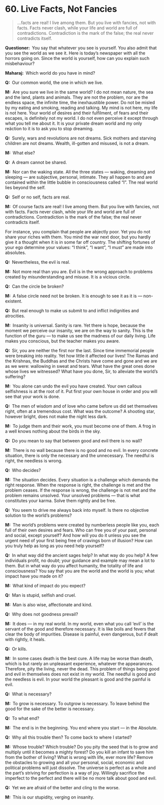 # 60. Live Facts, Not Fancies

>…facts are real! I live among them. But you live with fancies, not with facts. Facts never clash, while your life and world are full of contradictions. Contradiction is the mark of the false; the real never contradicts itself.

**Questioner:**&ensp;You say that whatever you see is yourself. You also admit that you see the world as we see it. Here is today’s newspaper with all the horrors going on. Since the world is yourself, how can you explain such misbehaviour?

**Maharaj:**&ensp;Which world do you have in mind?

**Q:**&ensp;Our common world, the one in which we live.

**M:**&ensp;Are you sure we live in the same world? I do not mean nature, the sea and the land, plants and animals. They are not the problem, nor are the endless space, the infinite time, the inexhaustible power. Do not be misled by my eating and smoking, reading and talking. My mind is not here, my life is not here. Your world of desires and their fulfilment, of fears and their escapes, is definitely not my world. I do not even perceive it except through what you tell me about it. It is your private dream world and my only reäction to it is to ask you to stop dreaming.

**Q:**&ensp;Surely, wars and revolutions are not dreams. Sick mothers and starving children are not dreams. Wealth, ill-gotten and misused, is not a dream.

**M:**&ensp;What else?

**Q:**&ensp;A dream cannot be shared.

**M:**&ensp;Nor can the waking state. All the three states — waking, dreaming and sleeping — are subjective, personal, intimate. They all happen to and are contained within the little bubble in consciousness called “I”. The real world lies beyond the self.

**Q:**&ensp;Self or no self, facts are real.

**M:**&ensp;Of course facts are real! I live among them. But you live with fancies, not with facts. Facts never clash, while your life and world are full of contradictions. Contradiction is the mark of the false; the real never contradicts itself. 

For instance, you complain that people are abjectly poor. Yet you do not share your riches with them. You mind the war next door, but you hardly give it a thought when it is in some far off country. The shifting fortunes of your ego determine your values: “I think”, “I want”, “I must” are made into absolutes.

**Q:**&ensp;Nevertheless, the evil is real.

**M:**&ensp;Not more real than you are. Evil is in the wrong approach to problems created by misunderstanding and misuse. It is a vicious circle.

**Q:**&ensp;Can the circle be broken?

**M:**&ensp;A false circle need not be broken. It is enough to see it as it is — non-existent.

**Q:**&ensp;But real enough to make us submit to and inflict indignities and atrocities.

**M:**&ensp;Insanity is universal. Sanity is rare. Yet there is hope, because the moment we perceive our insanity, we are on the way to sanity. This is the function of the <span data-tippy-content="Spiritual teacher, preceptor.">guru</span> — to make us see the madness of our daily living. Life makes you conscious, but the teacher makes you aware.

**Q:**&ensp;Sir, you are neither the first nor the last. Since time immemorial people were breaking into reality. Yet how little it affected our lives! The Ramas and the Krishnas, the Buddhas and the Christs have come and gone and we are as we were: wallowing in sweat and tears. What have the great ones done whose lives we witnessed? What have you done, Sir, to alleviate the world’s suffering?

**M:**&ensp;You alone can undo the evil you have created. Your own callous selfishness is at the root of it. Put first your own house in order and you will see that your work is done.

**Q:**&ensp;The men of wisdom and of love who came before us did set themselves right, often at a tremendous cost. What was the outcome? A shooting star, however bright, does not make the night less dark.

**M:**&ensp;To judge them and their work, you must become one of them. A frog in a well knows nothing about the birds in the sky.

**Q:**&ensp;Do you mean to say that between good and evil there is no wall?

**M:**&ensp;There is no wall because there is no good and no evil. In every concrete situation, there is only the necessary and the unnecessary. The needful is right, the needless is wrong.

**Q:**&ensp;Who decides?

**M:**&ensp;The situation decides. Every situation is a challenge which demands the right response. When the response is right, the challenge is met and the problem ceases. If the response is wrong, the challenge is not met and the problem remains unsolved. Your unsolved problems — that is what constitutes your <span data-tippy-content="Action or “the fruits of action”. <em>Karma</em> is of three kinds: <em>sanchita</em> (accumulated from previous births), <em>prarabdha</em> (portion of the past <em>karma</em> to be worked out in the present life) and <em>agami</em> (the current <em>karma</em> the result of which will fructify in future).">karma</span>. Solve them rightly and be free.

**Q:**&ensp;You seem to drive me always back into myself. Is there no objective solution to the world’s problems?

**M:**&ensp;The world’s problems were created by numberless people like you, each full of their own desires and fears. Who can free you of your past, personal and social, except yourself? And how will you do it unless you see the urgent need of your first being free of cravings born of illusion? How can you truly help as long as you need help yourself?

**Q:**&ensp;In what way did the ancient sages help? In what way do you help? A few individuals profit, no doubt; your guidance and example may mean a lot to them. But in what way do you affect humanity, the totality of life and consciousness? You say that you are the world and the world is you; what impact have you made on it?

**M:**&ensp;What kind of impact do you expect?

**Q:**&ensp;Man is stupid, selfish and cruel.

**M:**&ensp;Man is also wise, affectionate and kind.

**Q:**&ensp;Why does not goodness prevail?

**M:**&ensp;It does — in my real world. In my world, even what you call ‘evil’ is the servant of the good and therefore necessary. It is like boils and fevers that clear the body of impurities. Disease is painful, even dangerous, but if dealt with rightly, it heals.

**Q:**&ensp;Or kills.

**M:**&ensp;In some cases death is the best cure. A life may be worse than death, which is but rarely an unpleasant experience, whatever the appearances. Therefore, pity the living, never the dead. This problem of things being good and evil in themselves does not exist in my world. The needful is good and the needless is evil. In your world the pleasant is good and the painful is evil.

**Q:**&ensp;What is necessary?

**M:**&ensp;To grow is necessary. To outgrow is necessary. To leave behind the good for the sake of the better is necessary.

**Q:**&ensp;To what end?

**M:**&ensp;The end is in the beginning. You end where you start — in the Absolute.

**Q:**&ensp;Why all this trouble then? To come back to where I started?

**M:**&ensp;Whose trouble? Which trouble? Do you pity the seed that is to grow and multiply until it becomes a mighty forest? Do you kill an infant to save him from the bother of living? What is wrong with life, ever more life? Remove the obstacles to growing and all your personal, social, economic and political problems will just dissolve. The universe is perfect as a whole and the part’s striving for perfection is a way of joy. Willingly sacrifice the imperfect to the perfect and there will be no more talk about good and evil.

**Q:**&ensp;Yet we are afraid of the better and cling to the worse.

**M:**&ensp;This is our stupidity, verging on insanity.

<script>
export default {
  props: ["slot-key"],
  mounted () {
    tippy("[data-tippy-content]", {allowHTML: true});
  }
}
</script>